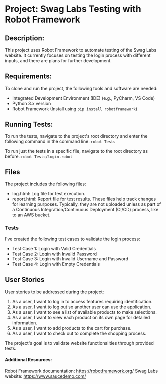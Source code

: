 # Project: Swag Labs Testing with Robot Framework

## Description:

This project uses Robot Framework to automate testing of the Swag Labs website. It currently focuses on testing the login process with different inputs, and there are plans for further development.

## Requirements:
To clone and run the project, the following tools and software are needed:

- Integrated Development Environment (IDE) (e.g., PyCharm, VS Code)
- Python 3.x version
- Robot Framework (Install using ```pip install robotframework```)

## Running Tests:

To run the tests, navigate to the project's root directory and enter the following command in the command line:
```robot Tests```

To run just the tests in a specific file, navigate to the root directory as before.
```robot Tests/login.robot```

## Files
The project includes the following files:

- log.html: Log file for test execution.
- report.html: Report file for test results.
These files help track changes for learning purposes. Typically, they are not uploaded unless as part of a Continuous Integration/Continuous Deployment (CI/CD) process, like to an AWS bucket.

### Tests
I've created the following test cases to validate the login process:

- Test Case 1: Login with Valid Credentials
- Test Case 2: Login with Invalid Password
- Test Case 3: Login with Invalid Username and Password
- Test Case 4: Login with Empty Credentials

## User Stories
User stories to be addressed during the project:

1. As a user, I want to log in to access features requiring identification.
2. As a user, I want to log out so another user can use the application. 
3. As a user, I want to see a list of available products to make selections. 
4. As a user, I want to view each product on its own page for detailed information. 
5. As a user, I want to add products to the cart for purchase. 
6. As a user, I want to check out to complete the shopping process.

The project's goal is to validate website functionalities through provided tests.

#### Additional Resources:

Robot Framework documentation: https://robotframework.org/
Swag Labs website: https://www.saucedemo.com/